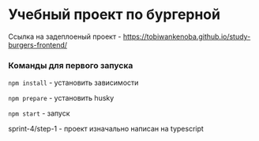 # Учебный проект по бургерной

Ссылка на задеплоеный проект - https://tobiwankenoba.github.io/study-burgers-frontend/

### Команды для первого запуска

`npm install` - установить зависимости

`npm prepare` - установить husky

`npm start` - запуск

sprint-4/step-1 - проект изначально написан на typescript
